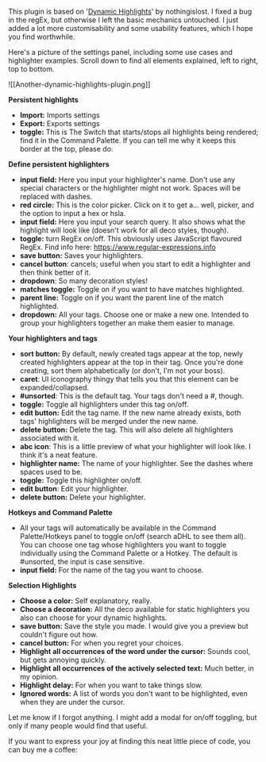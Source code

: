 This plugin is based on '[Dynamic Highlights](https://github.com/nothingislost/obsidian-dynamic-highlights)' by nothingislost. I fixed a bug in the regEx, but otherwise I left the basic mechanics untouched. I just added a lot more customisability and some usability features, which I hope you find worthwhile. 

Here's a picture of the settings panel, including some use cases and highlighter examples. Scroll down to find all elements explained, left to right, top to bottom. 

![[Another-dynamic-highlights-plugin.png]]

**Persistent highlights** 
- **Import:** Imports settings
- **Export:** Exports settings
- **toggle:** This is The Switch that starts/stops all highlights being rendered; find it in the Command Palette. If you can tell me why it keeps this border at the top, please do. 

**Define persistent highlighters**
- **input field:** Here you input your highlighter's name. Don't use any special characters or the highlighter might not work. Spaces will be replaced with dashes. 
- **red circle:** This is the color picker. Click on it to get a... well, picker, and the option to input a hex or hsla.
- **input field:** Here you input your search query. It also shows what the highlight will look like (doesn't work for all deco styles, though).
- **toggle:** turn RegEx on/off. This obviously uses JavaScript flavoured RegEx. Find info here: https://www.regular-expressions.info
- **save button:** Saves your highlighters. 
- **cancel button**: cancels; useful when you start to edit a highlighter and then think better of it.
- **dropdown**: So many decoration styles! 
- **matches toggle:** Toggle on if you want to have matches highlighted.
- **parent line:** Toggle on if you want the parent line of the match highlighted.
- **dropdown:** All your tags. Choose one or make a new one. Intended to group your highlighters together an make them easier to manage. 

**Your highlighters and tags**
- **sort button:** By default, newly created tags appear at the top, newly created highlighters appear at the top in their tag. Once you're done creating, sort them alphabetically (or don't, I'm not your boss).
- **caret**: UI iconography thingy that tells you that this element can be expanded/collapsed. 
- **#unsorted**: This is the default tag. Your tags don't need a #, though. 
- **toggle:** Toggle all highlighters under this tag on/off.
- **edit button:** Edit the tag name. If the new name already exists, both tags' highlighters will be merged under the new name. 
- **delete button:** Delete the tag. This will also delete all highlighters associated with it. 
- **abc icon**: This is a little preview of what your highlighter will look like. I think it's a neat feature. 
- **highlighter name:** The name of your highlighter. See the dashes where spaces used to be.
- **toggle:** Toggle this highlighter on/off.
- **edit button**: Edit your highlighter. 
- **delete button:** Delete your highlighter.

**Hotkeys and Command Palette**
- All your tags will automatically be available in the Command Palette/Hotkeys panel to toggle on/off (search aDHL to see them all). You can choose one tag whose highlighters you want to toggle individually using the Command Palette or a Hotkey. The default is #unsorted, the input is case sensitive.
- **input field:** For the name of the tag you want to choose. 

**Selection Highlights**
- **Choose a color:** Self explanatory, really. 
- **Choose a decoration:** All the deco available for static highlighters you also can choose for your dynamic highlights. 
- **save button:** Save the style you made. I would give you a preview but couldn't figure out how. 
- **cancel button:** For when you regret your choices.
- **Highlight all occurrences of the word under the cursor:** Sounds cool, but gets annoying quickly.
- **Highlight all occurrences of the actively selected text:** Much better, in my opinion. 
- **Highlight delay:** For when you want to take things slow. 
- **Ignored words:** A list of words you don't want to be highlighted, even when they are under the cursor. 

Let me know if I forgot anything. 
I might add a modal for on/off toggling, but only if many people would find that useful. 

If you want to express your joy at finding this neat little piece of code, you can buy me a coffee: 

